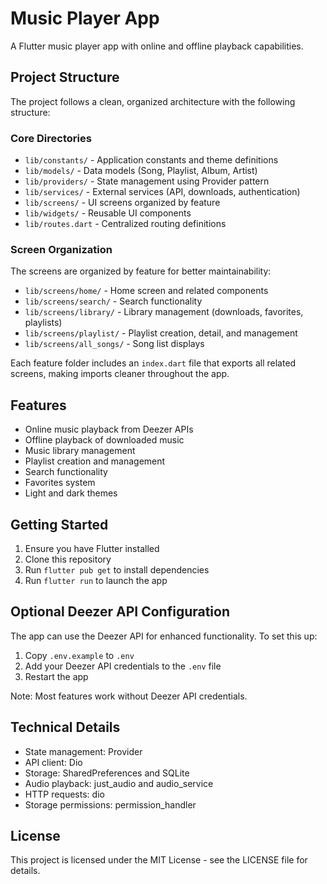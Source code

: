 # Music Player App

A Flutter music player app with online and offline playback capabilities.

## Project Structure

The project follows a clean, organized architecture with the following structure:

### Core Directories

- `lib/constants/` - Application constants and theme definitions
- `lib/models/` - Data models (Song, Playlist, Album, Artist)
- `lib/providers/` - State management using Provider pattern
- `lib/services/` - External services (API, downloads, authentication)
- `lib/screens/` - UI screens organized by feature
- `lib/widgets/` - Reusable UI components
- `lib/routes.dart` - Centralized routing definitions

### Screen Organization

The screens are organized by feature for better maintainability:

- `lib/screens/home/` - Home screen and related components
- `lib/screens/search/` - Search functionality
- `lib/screens/library/` - Library management (downloads, favorites, playlists)
- `lib/screens/playlist/` - Playlist creation, detail, and management
- `lib/screens/all_songs/` - Song list displays

Each feature folder includes an `index.dart` file that exports all related screens, making imports cleaner throughout the app.

## Features

- Online music playback from Deezer APIs
- Offline playback of downloaded music
- Music library management
- Playlist creation and management
- Search functionality
- Favorites system
- Light and dark themes

## Getting Started

1. Ensure you have Flutter installed
2. Clone this repository
3. Run `flutter pub get` to install dependencies
4. Run `flutter run` to launch the app

## Optional Deezer API Configuration

The app can use the Deezer API for enhanced functionality. To set this up:

1. Copy `.env.example` to `.env`
2. Add your Deezer API credentials to the `.env` file
3. Restart the app

Note: Most features work without Deezer API credentials.

## Technical Details

- State management: Provider
- API client: Dio
- Storage: SharedPreferences and SQLite
- Audio playback: just_audio and audio_service
- HTTP requests: dio
- Storage permissions: permission_handler

## License

This project is licensed under the MIT License - see the LICENSE file for details.
